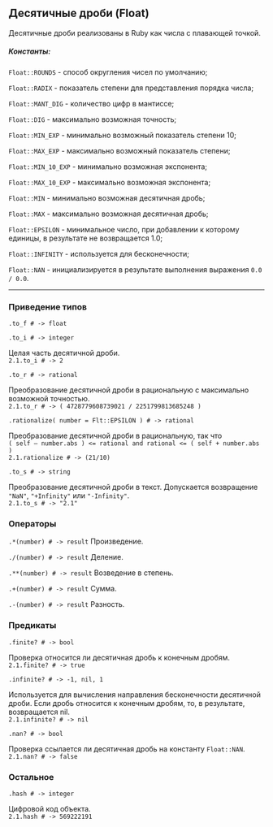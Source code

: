 ## Десятичные дроби (Float)

Десятичные дроби реализованы в Ruby как числа с плавающей точкой.

##### Константы:

`Float::ROUNDS` - способ округления чисел по умолчанию;

`Float::RADIX` - показатель степени для представления порядка числа;

`Float::MANT_DIG` - количество цифр в мантиссе;

`Float::DIG` - максимально возможная точность;

`Float::MIN_EXP` - минимально возможный показатель степени 10;

`Float::MAX_EXP` - максимально возможный показатель степени;

`Float::MIN_10_EXP` - минимально возможная экспонента;

`Float::MAX_10_EXP` - максимально возможная экспонента;

`Float::MIN` - минимально возможная десятичная дробь;

`Float::MAX` - максимально возможная десятичная дробь;

`Float::EPSILON` - минимальное число, при добавлении к которому единицы, в результате не возвращается 1.0;

`Float::INFINITY` - используется для бесконечности;

`Float::NAN` - инициализируется в результате выполнения выражения `0.0 / 0.0`.

*****

### Приведение типов

`.to_f # -> float`

`.to_i # -> integer`

Целая часть десятичной дроби.  
`2.1.to_i # -> 2`

`.to_r # -> rational`

Преобразование десятичной дроби в рациональную с максимально возможной точностью.  
`2.1.to_r # -> ( 4728779608739021 / 2251799813685248 )`

`.rationalize( number = Flt::EPSILON ) # -> rational`

Преобразование десятичной дроби в рациональную, так что  
`( self – number.abs ) <= rational and rational <= ( self + number.abs )`  
`2.1.rationalize # -> (21/10)`

`.to_s # -> string`

Преобразование десятичной дроби в текст. Допускается возвращение `"NaN"`, `"+Infinity"` или `"-Infinity"`.  
`2.1.to_s # -> "2.1"`

### Операторы

`.*(number) # -> result` Произведение.

`./(number) # -> result` Деление.

`.**(number) # -> result` Возведение в степень.

`.+(number) # -> result` Сумма.

`.-(number) # -> result` Разность.

### Предикаты

`.finite? # -> bool`

Проверка относится ли десятичная дробь к конечным дробям.  
`2.1.finite? # -> true`

`.infinite? # -> -1, nil, 1`

Используется для вычисления направления бесконечности десятичной дроби. Если дробь относится к конечным дробям, то, в результате, возвращается nil.  
`2.1.infinite? # -> nil`

`.nan? # -> bool`

Проверка ссылается ли десятичная дробь на константу `Float::NAN`.  
`2.1.nan? # -> false`

### Остальное

`.hash # -> integer`

Цифровой код объекта.  
`2.1.hash # -> 569222191`